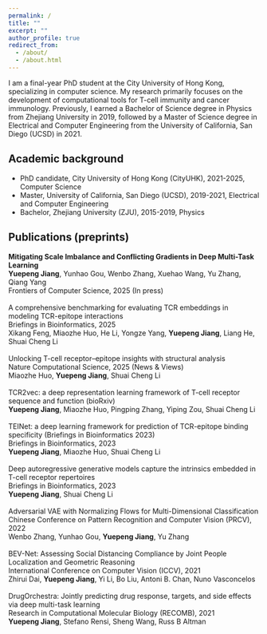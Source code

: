 ```yaml
---
permalink: /
title: ""
excerpt: ""
author_profile: true
redirect_from:
  - /about/
  - /about.html
---
```

I am a final-year PhD student at the City University of Hong Kong, specializing in computer science. My research primarily focuses on the development of computational tools for T-cell immunity and cancer immunology. Previously, I earned a Bachelor of Science degree in Physics from Zhejiang University in 2019, followed by a Master of Science degree in Electrical and Computer Engineering from the University of California, San Diego (UCSD) in 2021. <br />

<!-- A little bit of myself: I grew up in Shenzhen, a wonderful city in China. Playing the violin and sports are used to be my daily routine before my undergraduate study and I have earned the Level 10 Certification of Violin at my early age. I'm a life-long lover of the video game “Fantasy Westward Journey” (梦幻西游). Welcome to my [BiliBili channel!](https://space.bilibili.com/484406122?spm_id_from=333.1007.0.0). <br /> -->

<!-- [Resume)](https://jiangdada1221.github.io/files/CV_2021fall.pdf), updated in 2021-10 <br /> -->


## Academic background
- PhD candidate, City University of Hong Kong (CityUHK), 2021-2025, Computer Science <br />
- Master, University of California, San Diego (UCSD), 2019-2021, Electrical and Computer Engineering <br />
- Bachelor, Zhejiang University (ZJU), 2015-2019, Physics<br />  


## Publications (preprints) <br />
__Mitigating Scale Imbalance and Conflicting Gradients in Deep Multi-Task Learning__ <br />
__Yuepeng Jiang__, Yunhao Gou, Wenbo Zhang, Xuehao Wang, Yu Zhang, Qiang Yang <br /> 
Frontiers of Computer Science, 2025 (In press) <br /> <br />
A comprehensive benchmarking for evaluating TCR embeddings in modeling TCR-epitope interactions <br />
Briefings in Bioinformatics, 2025 <br />
Xikang Feng, Miaozhe Huo, He Li, Yongze Yang, __Yuepeng Jiang__, Liang He, Shuai Cheng Li <br /><br />
Unlocking T-cell receptor–epitope insights with structural analysis <br />
Nature Computational Science, 2025 (News & Views) <br />
Miaozhe Huo, __Yuepeng Jiang__, Shuai Cheng Li <br /><br />
TCR2vec: a deep representation learning framework of T-cell receptor sequence and function (bioRxiv) <br />
__Yuepeng Jiang__, Miaozhe Huo, Pingping Zhang, Yiping Zou, Shuai Cheng Li <br /> <br />
TEINet: a deep learning framework for prediction of TCR-epitope binding specificity (Briefings in Bioinformatics 2023) <br />
Briefings in Bioinformatics, 2023 <br />
__Yuepeng Jiang__, Miaozhe Huo, Shuai Cheng Li <br /> <br />
Deep autoregressive generative models capture the intrinsics embedded in T-cell receptor repertoires <br />
Briefings in Bioinformatics, 2023 <br />
__Yuepeng Jiang__, Shuai Cheng Li <br /> <br />
Adversarial VAE with Normalizing Flows for Multi-Dimensional Classification <br />
Chinese Conference on Pattern Recognition and Computer Vision (PRCV), 2022 <br />
Wenbo Zhang, Yunhao Gou, __Yuepeng Jiang__, Yu Zhang <br /> <br />
BEV-Net: Assessing Social Distancing Compliance by Joint People Localization and Geometric Reasoning  <br />
International Conference on Computer Vision (ICCV), 2021 <br />
Zhirui Dai, __Yuepeng Jiang__, Yi Li, Bo Liu, Antoni B. Chan, Nuno Vasconcelos <br /> <br />
DrugOrchestra: Jointly predicting drug response, targets, and side effects via deep multi-task learning <br />
Research in Computational Molecular Biology (RECOMB), 2021 <br />
__Yuepeng Jiang__, Stefano Rensi, Sheng Wang, Russ B Altman <br /> <br />
